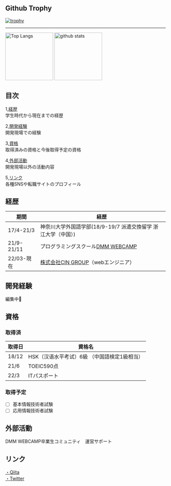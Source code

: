 ## Github Trophy
[![trophy](https://github-profile-trophy.vercel.app/?username=masaa0802&theme=onedark&column=7
)](https://github.com/ryo-ma/github-profile-trophy)

<hr>

<p align="left"> 
  <img alt="Top Langs" height="150px" src="https://github-readme-stats.vercel.app/api/top-langs/?username=masaa0802&layout=compact&show_icons=true&theme=onedark" />
  <img alt="github stats" height="150px" src="https://github-readme-stats.vercel.app/api?username=masaa0802&theme=onedark&show_icons=ture" />
</p>

## 目次

1,[経歴](#anchor1)<br>
学生時代から現在までの経歴 

2,[開発経験](#anchor2)<br>
開発現場での経験

3,[資格](#anchor3)<br>
取得済みの資格と今後取得予定の資格 

4,[外部活動](#anchor4)<br>
開発現場以外の活動内容

5,[リンク](#anchor5)<br>
各種SNSや転職サイトのプロフィール

<a id="anchor1"></a>

## 経歴
|  期間 |  経歴 |
| ---- | ---- |
| 17/4-21/3 | 神奈川大学外国語学部(18/9-19/7 派遣交換留学 浙江大学（中国）) |
| 21/9-21/11 | プログラミングスクール[DMM WEBCAMP](https://web-camp.io/) |
| 22/03-現在 | [株式会社CIN GROUP](https://www.cin-group.com)（webエンジニア） |

<a id="anchor2"></a>
## 開発経験
<a>編集中🙇</a>

<a id="anchor3"></a>
## 資格
### 取得済
|  取得日 |  資格名 |
| ---- | ---- |
| 18/12 | HSK（汉语水平考试）6級 （中国語検定1級相当） |
| 21/6 | TOEIC590点 |
| 22/3 | ITパスポート |

### 取得予定
- [ ] 基本情報技術者試験
- [ ] 応用情報技術者試験
</ul>

<a id="anchor4"></a>
## 外部活動
DMM WEBCAMP卒業生コミュニティ　運営サポート

<a id="anchor5"></a>
## リンク

<a href="https://qiita.com/masaa0802">・Qiita</a><br>
<a href="https://twitter.com/mg10313273">・Twitter</a>







